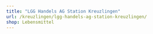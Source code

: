 ```yaml
---
title: "LGG Handels AG Station Kreuzlingen"
url: /kreuzlingen/lgg-handels-ag-station-kreuzlingen/
shop: Lebensmittel
---
```

